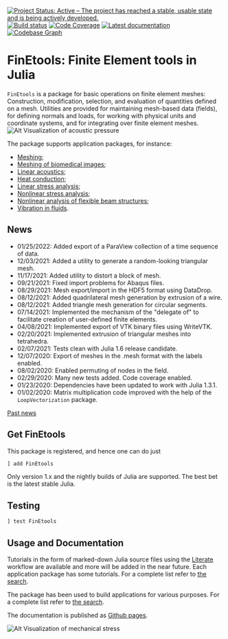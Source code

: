 [![Project Status: Active – The project has reached a stable, usable state and is being actively developed.](http://www.repostatus.org/badges/latest/active.svg)](http://www.repostatus.org/#active)
[![Build status](https://github.com/PetrKryslUCSD/FinEtools.jl/workflows/CI/badge.svg)](https://github.com/PetrKryslUCSD/FinEtools.jl/actions)
[![Code Coverage](https://codecov.io/gh/PetrKryslUCSD/FinEtools.jl/branch/master/graph/badge.svg)](https://app.codecov.io/gh/PetrKryslUCSD/FinEtools.jl)
[![Latest documentation](https://img.shields.io/badge/docs-latest-blue.svg)](https://petrkryslucsd.github.io/FinEtools.jl/latest)
[![Codebase Graph](https://img.shields.io/badge/Codebase-graph-green.svg)](https://octo-repo-visualization.vercel.app/?repo=PetrKryslUCSD/FinEtools.jl)

# FinEtools: Finite Element tools in Julia

`FinEtools` is a package for basic operations on finite element meshes: Construction, modification, selection, and evaluation of quantities defined on a mesh. Utilities are provided for maintaining mesh-based data (fields), for defining normals and loads, for working with physical units and coordinate systems, and for integrating over finite element meshes. ![Alt Visualization of acoustic pressure](http://hogwarts.ucsd.edu/~pkrysl/site.images/baffled-piston-aa.png "FinEtools.jl")

The package supports application packages, for instance:

- [Meshing](https://github.com/PetrKryslUCSD/FinEtoolsMeshing.jl);
- [Meshing of biomedical images](https://github.com/PetrKryslUCSD/FinEtoolsVoxelMesher.jl);
- [Linear acoustics](https://github.com/PetrKryslUCSD/FinEtoolsAcoustics.jl);
- [Heat conduction](https://github.com/PetrKryslUCSD/FinEtoolsHeatDiff.jl);
- [Linear stress analysis](https://github.com/PetrKryslUCSD/FinEtoolsDeforLinear.jl);
- [Nonlinear stress analysis](https://github.com/PetrKryslUCSD/FinEtoolsDeforNonlinear.jl);
- [Nonlinear analysis of flexible beam structures](https://github.com/PetrKryslUCSD/FinEtoolsFlexBeams.jl);
- [Vibration in fluids](https://github.com/PetrKryslUCSD/FinEtoolsVibInFluids.jl).

## News

- 01/25/2022: Added export of a ParaView collection of a time sequence of data.
- 12/03/2021: Added a utility to generate a random-looking triangular mesh.
- 11/17/2021: Added utility to distort a block of mesh.
- 09/21/2021: Fixed import problems for Abaqus files.
- 08/29/2021: Mesh export/import in the HDF5 format using DataDrop.
- 08/12/2021: Added quadrilateral mesh generation by extrusion of a wire.
- 08/12/2021: Added triangle mesh generation for circular segments.
- 07/14/2021: Implemented the mechanism of the "delegate of"  to facilitate creation of user-defined finite elements.
- 04/08/2021: Implemented export of VTK binary files using WriteVTK.
- 02/20/2021: Implemented extrusion of triangular meshes into tetrahedra.
- 02/07/2021: Tests clean with Julia 1.6 release candidate.
- 12/07/2020: Export of meshes in the .mesh format with the labels enabled.
- 08/02/2020: Enabled permuting of nodes in the field.
- 02/29/2020: Many new tests added. Code coverage enabled.
- 01/23/2020: Dependencies have been updated to work with Julia 1.3.1.
- 01/02/2020: Matrix multiplication code improved with the help of the `LoopVectorization` package.


[Past news](oldnews.md)

## Get FinEtools

This package is  registered, and hence one can do just
```julia
] add FinEtools
```
Only version 1.x and the nightly builds of Julia are supported. The best bet is the latest stable Julia.

## Testing

```julia
] test FinEtools
```

## Usage and Documentation

Tutorials in the form
of marked-down Julia source files using the
[Literate](https://github.com/fredrikekre/Literate.jl) workflow are available
and more will  be added in the near future. Each application package has some tutorials. For a complete list refer to [the search](https://github.com/PetrKryslUCSD?tab=repositories&q=FinEtools+Tutorial&type=&language=).

The package has been used to build applications for various purposes. For a complete list refer to [the search](https://github.com/PetrKryslUCSD?tab=repositories&q=FinEtools&type=&language=).

The documentation  is published as [Github pages](https://petrkryslucsd.github.io/FinEtools.jl/latest/).

![Alt Visualization of mechanical stress](http://hogwarts.ucsd.edu/~pkrysl/site.images/ScreenHunter_31%20Feb.%2009%2020.54.jpg "FinEtools.jl")
